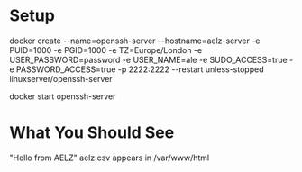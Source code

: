 
# Setup

docker create   --name=openssh-server  --hostname=aelz-server -e PUID=1000 -e PGID=1000   -e TZ=Europe/London -e USER_PASSWORD=password -e USER_NAME=ale -e SUDO_ACCESS=true -e PASSWORD_ACCESS=true -p 2222:2222  --restart unless-stopped linuxserver/openssh-server

docker start openssh-server

# What You Should See

"Hello from AELZ"
aelz.csv appears in /var/www/html
